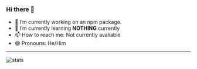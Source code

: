 ### Hi there 👋


- 🔭 I’m currently working on an npm package.
- 🌱 I’m currently learning **NOTHING** currently
- 📫 How to reach me: Not currently avaliable
- 😄 Pronouns: He/Him



<hr />



![stats](https://github-readme-stats.vercel.app/api?username=marcussaw123&count_private=true&theme=cobalt "Github Stats")
